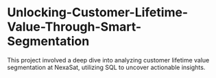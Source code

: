 # Unlocking-Customer-Lifetime-Value-Through-Smart-Segmentation
This project involved a deep dive into analyzing customer lifetime value segmentation at NexaSat, utilizing SQL to uncover actionable insights.
